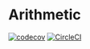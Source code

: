 # Arithmetic

[![codecov](https://codecov.io/gh/hacksparrow/arithmetic/branch/master/graph/badge.svg)](https://codecov.io/gh/hacksparrow/arithmetic)
[![CircleCI](https://circleci.com/gh/hacksparrow/arithmetic.svg?style=svg&circle-token=4966384dae4c792e0e5240fd48e0538583f0fadb)](https://circleci.com/gh/hacksparrow/arithmetic)
